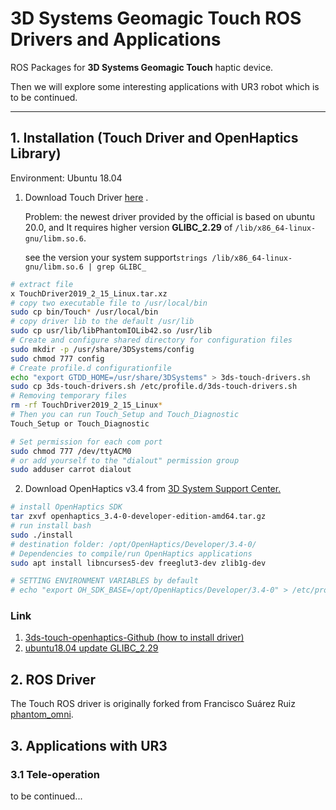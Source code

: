 # 3D Systems Geomagic Touch ROS Drivers and Applications
ROS Packages for **3D Systems Geomagic Touch** haptic device.

Then we will explore some interesting applications with UR3 robot which is to be continued.

___

## 1. Installation (Touch Driver and OpenHaptics Library)

Environment: Ubuntu 18.04

1. Download Touch Driver [here](https://s3.amazonaws.com/dl.3dsystems.com/binaries/Sensable/Linux/TouchDriver2019_2_15_Linux.tar.xz) . 

   Problem: the newest driver provided by the official is based on ubuntu 20.0, and It requires higher version **GLIBC_2.29** of `/lib/x86_64-linux-gnu/libm.so.6`. 

   see the version your system support`strings /lib/x86_64-linux-gnu/libm.so.6 | grep GLIBC_`

```bash
# extract file 
x TouchDriver2019_2_15_Linux.tar.xz
# copy two executable file to /usr/local/bin 
sudo cp bin/Touch* /usr/local/bin 
# copy driver lib to the default /usr/lib
sudo cp usr/lib/libPhantomIOLib42.so /usr/lib
# Create and configure shared directory for configuration files
sudo mkdir -p /usr/share/3DSystems/config
sudo chmod 777 config
# Create profile.d configurationfile
echo "export GTDD_HOME=/usr/share/3DSystems" > 3ds-touch-drivers.sh
sudo cp 3ds-touch-drivers.sh /etc/profile.d/3ds-touch-drivers.sh
# Removing temporary files
rm -rf TouchDriver2019_2_15_Linux*
# Then you can run Touch_Setup and Touch_Diagnostic
Touch_Setup or Touch_Diagnostic

# Set permission for each com port
sudo chmod 777 /dev/ttyACM0
# or add yourself to the "dialout" permission group 
sudo adduser carrot dialout
```

2. Download OpenHaptics v3.4 from [3D System Support Center.](https://support.3dsystems.com/s/article/OpenHaptics-for-Linux-Developer-Edition-v34?language=en_US)

```bash
# install OpenHaptics SDK 
tar zxvf openhaptics_3.4-0-developer-edition-amd64.tar.gz
# run install bash
sudo ./install
# destination folder: /opt/OpenHaptics/Developer/3.4-0/
# Dependencies to compile/run OpenHaptics applications
sudo apt install libncurses5-dev freeglut3-dev zlib1g-dev

# SETTING ENVIRONMENT VARIABLES by default
# echo "export OH_SDK_BASE=/opt/OpenHaptics/Developer/3.4-0" > /etc/profile.d/openhaptics.sh
```

### Link

1. [3ds-touch-openhaptics-Github (how to install driver)](https://github.com/jhu-cisst-external/3ds-touch-openhaptics)
2. [ubuntu18.04 update GLIBC_2.29](https://www.cnblogs.com/chenyirong/p/16342370.html)

##  2. ROS Driver

The Touch ROS driver is originally forked from Francisco Suárez Ruiz [phantom_omni](https://github.com/fsuarez6/phantom_omni). 



## 3. Applications with UR3

### 3.1 Tele-operation

to be continued...





